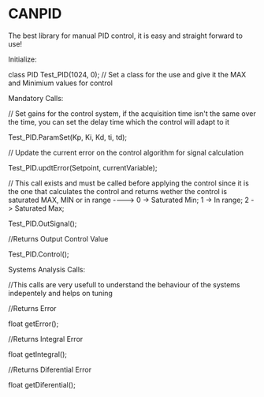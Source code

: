# CANPID


The best library for manual PID control, it is easy and straight forward to use!

Initialize:

class PID Test_PID(1024, 0);  // Set a class for the use and give it the MAX and Minimium values for control

Mandatory Calls:

// Set gains for the control system, if the acquisition time isn't the same over the time, you can set the delay time which the control will adapt to it

Test_PID.ParamSet(Kp, Ki, Kd, ti, td); 

// Update the current error on the control algorithm for signal calculation

Test_PID.updtError(Setpoint, currentVariable); 

// This call exists and must be called before applying the control since it is the one that calculates the control and returns wether the control is saturated MAX, MIN or in range  ---->     0 -> Saturated Min;   1 -> In range;   2 -> Saturated Max;

Test_PID.OutSignal(); 

//Returns Output Control Value

Test_PID.Control();


Systems Analysis Calls:

//This calls are very usefull to understand the behaviour of the systems indepentely and helps on tuning

//Returns Error

float getError();

//Returns Integral Error

float getIntegral();

//Returns Diferential Error

float getDiferential();
